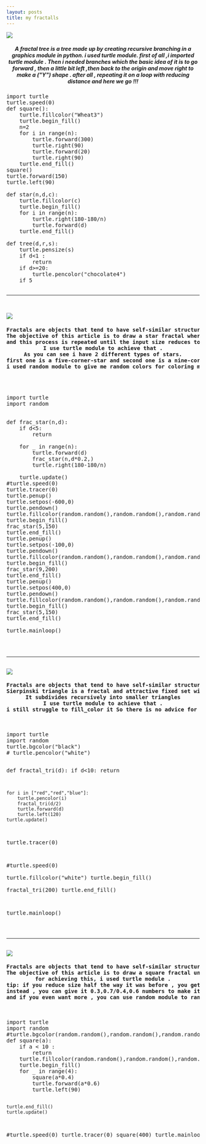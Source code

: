 ```yaml
---
layout: posts
title: my fractalls
---
```

<img src="../assets/images/6.png">
<h5 style="text-align:center;">A fractal tree is a tree made up by creating recursive branching in a graphics module in python.
i used turtle module.
first of all ,i imported turtle module .
Then i needed branches which the basic idea of it is to go forward , then a little bit left ,then back to the origin and move right to make a ("Y") shape .
after all , repeating it on a loop with reducing distance and here we go !!!</h5>

<pre>
import turtle
turtle.speed(0)
def square():
    turtle.fillcolor("Wheat3")
    turtle.begin_fill()
    n=2
    for i in range(n):
        turtle.forward(300)
        turtle.right(90)   
        turtle.forward(20)
        turtle.right(90)
    turtle.end_fill() 
square()    
turtle.forward(150)
turtle.left(90)

def star(n,d,c):
    turtle.fillcolor(c)
    turtle.begin_fill()
    for i in range(n):
        turtle.right(180-180/n)
        turtle.forward(d)
    turtle.end_fill() 

def tree(d,r,s):
    turtle.pensize(s)
    if d<1 :
        return
    if d>=20:
        turtle.pencolor("chocolate4")
    if 5<d<20:
        turtle.pencolor("DarkOrange")  
    if d<=5:
        turtle.pencolor("Red")    
    turtle.forward(d)
    turtle.left(r)
    tree(0.7*d,r,s*0.7)
    turtle.right(2*r)
    tree(0.7*d,r,s*0.7)
    turtle.left(r)
    turtle.backward(d)
    
    if 9<d<20:
        turtle.pencolor("DarkOrange")
        star(7,25,"DarkOrange")
turtle.tracer(0)
tree(80,35,6)
turtle.update()
turtle.exitonclick()
</pre>
<hr>

<img src="../assets/images/Screenshot 2023-11-11 002324.png">
<h4 style="text-align:center;">Fractals are objects that tend to have self-similar structures repeated a finite number of times.
The objective of this article is to draw a star fractal where a star structure is drawn on each corner of the star
and this process is repeated until the input size reduces to a value of x.
I use turtle module to achieve that .
As you can see i have 2 different types of stars.
first one is a five-corner-star and second one is a nine-corner-star.
i used random module to give me random colors for coloring my stars!!</h4>

<pre>import turtle
import random


def frac_star(n,d):
    if d<5:
        return

    for _ in range(n):
        turtle.forward(d)
        frac_star(n,d*0.2,)
        turtle.right(180-180/n)
   
    turtle.update()
#turtle.speed(0)
turtle.tracer(0)
turtle.penup()    
turtle.setpos(-600,0)   
turtle.pendown() 
turtle.fillcolor(random.random(),random.random(),random.random())
turtle.begin_fill()
frac_star(5,150)
turtle.end_fill()
turtle.penup()
turtle.setpos(-100,0)   
turtle.pendown() 
turtle.fillcolor(random.random(),random.random(),random.random())
turtle.begin_fill() 
frac_star(9,200)
turtle.end_fill()
turtle.penup()
turtle.setpos(400,0)   
turtle.pendown()
turtle.fillcolor(random.random(),random.random(),random.random())
turtle.begin_fill()   
frac_star(5,150)
turtle.end_fill()

turtle.mainloop()        
</pre>
<hr>
<img src="../assets/images/Screenshot 2023-11-11 202713.png">
<h4 style="text-align:center;">Fractals are objects that tend to have self-similar structures repeated a finite number of times.
Sierpinski triangle is a fractal and attractive fixed set with the overall shape of an equilateral triangle.
It subdivides recursively into smaller triangles
I use turtle module to achieve that .
i still struggle to fill_color it So there is no advice for you ~~~</h4>
<pre>import turtle
import random
turtle.bgcolor("black")
# turtle.pencolor("white")

def fractal_tri(d):
    if d<10:
        return

    for i in ["red","red","blue"]:
        turtle.pencolor(i)
        fractal_tri(d/2)
        turtle.forward(d)
        turtle.left(120)
    turtle.update()
turtle.tracer(0)    

#turtle.speed(0)   
turtle.fillcolor("white")
turtle.begin_fill()     
fractal_tri(200)
turtle.end_fill()        

turtle.mainloop()</pre>
<hr>
<img src="../assets/images/Screenshot 2023-11-11 203027.png">
<h4 style="text-align:center;">Fractals are objects that tend to have self-similar structures repeated a finite number of times.
The objective of this article is to draw a square fractal until the input size reduces to a value of x.
for achieving this, i used turtle module .
tip: if you reduce size half the way it was before , you get a grade page which is not very interesting!!
instead , you can give it 0.3,0.7/0.4,0.6 numbers to make it more thrilling!!
and if you even want more , you can use random module to randomize its colors!</h4>
<pre>import turtle
import random
#turtle.bgcolor(random.random(),random.random(),random.random())
def square(a):
    if a < 10 :
        return
    turtle.fillcolor(random.random(),random.random(),random.random())
    turtle.begin_fill()
    for _ in range(4):
        square(a*0.4)
        turtle.forward(a*0.6)
        turtle.left(90)
    
    turtle.end_fill()    
    turtle.update()
#turtle.speed(0)
turtle.tracer(0)
square(400) 
turtle.mainloop()
</pre>
